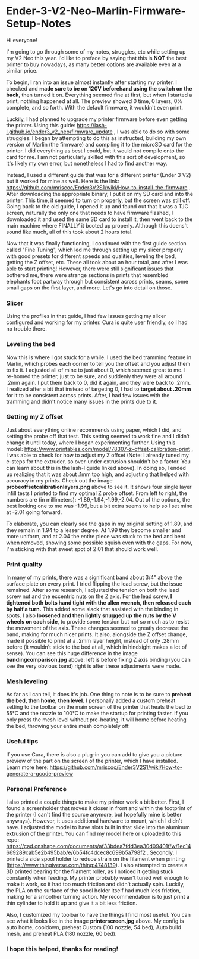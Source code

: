 # Ender-3-V2-Neo-Marlin-Firmware-Setup-Notes

Hi everyone! 

I'm going to go through some of my notes, struggles, etc while setting up my V2 Neo this year. I'd like to preface by saying that this is **NOT** the best printer to buy nowadays, as many better options are available even at a similar price. 

To begin, I ran into an issue almost instantly after starting my printer. I checked and **made sure to be on 120V beforehand using the switch on the back**, then turned it on. Everything seemed fine at first, but when I started a print, nothing happened at all. The preview showed 0 time, 0 layers, 0% complete, and so forth. With the default firmware, it wouldn't even print.

Luckily, I had planned to upgrade my printer firmware before even getting the printer. Using this guide: https://lash-l.github.io/ender3_v2_neo/firmware_update , I was able to do so with some struggles. I began by attempting to do this as instructed, building my own version of Marlin (the firmware) and compiling it to the microSD card for the printer. I did everything as best I could, but it would not compile onto the card for me. I am not particularly skilled with this sort of development, so it's likely my own error, but nonetheless I had to find another way.

Instead, I used a different guide that was for a different printer (Ender 3 V2) but it worked for mine as well. Here is the link: https://github.com/mriscoc/Ender3V2S1/wiki/How-to-install-the-firmware . After downloading the appropriate binary, I put it on my SD card and into the printer. This time, it seemed to turn on properly, but the screen was still off. Going back to the old guide, I opened it up and found out that it was a TJC screen, naturally the only one that needs to have firmware flashed, I downloaded it and used the same SD card to install it, then went back to the main machine where FINALLY it booted up properly. Although this doens't sound like much, all of this took about 2 hours total. 

Now that it was finally functioning, I continued with the first guide section called "Fine Tuning", which led me through setting up my slicer properly with good presets for different speeds and qualities, leveling the bed, getting the Z offset, etc. These all took about an hour total, and after I was able to start printing! However, there were still significant issues that bothered me, there were strange sections in prints that resembled elephants foot partway through but consistent across prints, seams, some small gaps on the first layer, and more. Let's go into detail on those.

### Slicer
Using the profiles in that guide, I had few issues getting my slicer configured and working for my printer. Cura is quite user friendly, so I had no trouble there.

### Leveling the bed
Now this is where I got stuck for a while. I used the bed tramming feature in Marlin, which probes each corner to tell you the offset and you adjust them to fix it. I adjusted all of mine to just about 0, which seemed great to me. I re-homed the printer, just to be sure, and suddenly they were all around .2mm again. I put them back to 0, did it again, and they were back to .2mm. I realized after a bit that instead of targeting 0, I had to **target about .20mm** for it to be consistent across prints. After, I had few issues with the tramming and didn't notice many issues in the prints due to it.

### Getting my Z offset
Just about everything online recommends using paper, which I did, and setting the probe off that test. This setting seemed to work fine and I didn't change it until today, where I began experimenting further. Using this model: https://www.printables.com/model/78307-z-offset-calibration-print , I was able to check for how to adjust my Z offset (Note: I already tuned my e-steps for the extruder, so over-under extrusion shouldn't be a factor. You can learn about this in the lash-l guide linked above). In doing so, I ended up realizing that it was about .1mm too high, and adjusting that helped with accuracy in my prints. Check out the image **probeoffsetcalibrationlayers.png** above to see it. It shows four single layer infill tests I printed to find my optimal Z probe offset. From left to right, the numbers are (in millimeters): -1.89,-1.94,-1.99,-2.04. Out of the options, the best looking one to me was -1.99, but a bit extra seems to help so I set mine at -2.01 going forward.

To elaborate, you can clearly see the gaps in my original setting of 1.89, and they remain in 1.94 to a lesser degree. At 1.99 they become smaller and more uniform, and at 2.04 the entire piece was stuck to the bed and bent when removed, showing some possible squish even with the gaps. For now, I'm sticking with that sweet spot of 2.01 that should work well.

### Print quality
In many of my prints, there was a significant band about 3/4" above the surface plate on every print. I tried flipping the lead screw, but the issue remained. After some research, I adjusted the tension on both the lead screw nut and the eccentric nuts on the Z axis. For the lead screw, **I tightened both bolts hand tight with the allen wrench, then released each by half a turn.** This added some slack that assisted with the binding in spots. I also **loosened and then lightly snugged up the nuts by the V wheels on each side**, to provide some tension but not so much as to resist the movement of the axis. These changes seemed to greatly decrease the band, making for much nicer prints. It also, alongside the Z offset change, made it possible to print at a .2mm layer height, instead of only .28mm before (it wouldn't stick to the bed at all, which in hindsight makes a lot of sense). You can see this huge difference in the image **bandingcomparison.jpg** above: left is before fixing Z axis binding (you can see the very obvious band) right is after these adjustments were made.

### Mesh leveling
As far as I can tell, it does it's job. One thing to note is to be sure to **preheat the bed, then home, then level.** I personally added a custom preheat setting to the toolbar on the main screen of the printer that heats the bed to 55°C and the nozzle to 100°C to make the startup for printing faster. If you only press the mesh level without pre-heating, it will home before heating the bed, throwing your entire mesh completely off. 

### Useful tips
If you use Cura, there is also a plug-in you can add to give you a picture preview of the part on the screen of the printer, which I have installed. Learn more here: https://github.com/mriscoc/Ender3V2S1/wiki/How-to-generate-a-gcode-preview 

### Personal Preference

I also printed a couple things to make my printer work a bit better. First, I found a screenholder that moves it closer in front and within the footprint of the printer (I can't find the source anymore, but hopefully mine is better anyways). However, it uses additional hardware to mount, which I didn't have. I adjusted the model to have slots built in that slide into the aluminum extrusion of the printer. You can find my model here or uploaded to this repo: https://cad.onshape.com/documents/af33bdea7fdd3ea30d09401f/w/1ec14669289cab5e2b495bab/e/6b54fc4dcec8c699b5a798f2 . Secondly, I printed a side spool holder to reduce strain on the filament when printing (https://www.thingiverse.com/thing:4748139). I also attempted to create a 3D printed bearing for the filament roller, as I noticed it getting stuck constantly when feeding. My printer probably wasn't tuned well enough to make it work, so it had too much friction and didn't actually spin. Luckily, the PLA on the surface of the spool holder itself had much less friction, making for a smoother turning action. My recommendation is to just print a thin cylinder to hold it up and give it a bit less friction.

Also, I customized my toolbar to have the things I find most useful. You can see what it looks like in the image **printerscreen.jpg** above. My config is auto home, cooldown, preheat Custom (100 nozzle, 54 bed), Auto build mesh, and preheat PLA (180 nozzle, 60 bed).

### I hope this helped, thanks for reading!
